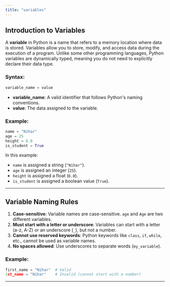 ```yaml
---
title: "variables"
---
```


## Introduction to Variables

A **variable** in Python is a name that refers to a memory location where data is stored. Variables allow you to store, modify, and access data during the execution of a program. Unlike some other programming languages, Python variables are dynamically typed, meaning you do not need to explicitly declare their data type.

### Syntax:
```python
variable_name = value
```

- **variable_name**: A valid identifier that follows Python's naming conventions.
- **value**: The data assigned to the variable.

### Example:
```python
name = "Nihar"
age = 25
height = 6.0
is_student = True
```

In this example:
- `name` is assigned a string (`"Nihar"`).
- `age` is assigned an integer (`25`).
- `height` is assigned a float (`6.0`).
- `is_student` is assigned a boolean value (`True`).

---

## Variable Naming Rules

1. **Case-sensitive**: Variable names are case-sensitive. `age` and `Age` are two different variables.
2. **Must start with a letter or underscore**: Variables can start with a letter (a-z, A-Z) or an underscore (`_`), but not a number.
3. **Cannot use reserved keywords**: Python keywords like `class`, `if`, `while`, etc., cannot be used as variable names.
4. **No spaces allowed**: Use underscores to separate words (`my_variable`).

### Example:
```python
first_name = "Nihar"  # Valid
1st_name = "Nihar"    # Invalid (cannot start with a number)
```

---